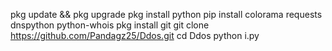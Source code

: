 pkg update && pkg upgrade
pkg install python
pip install colorama requests dnspython python-whois
pkg install git
git clone https://github.com/Pandagz25/Ddos.git
cd Ddos
python i.py

